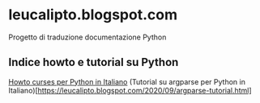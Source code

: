 # leucalipto.blogspot.com
Progetto di traduzione documentazione Python
## Indice howto e tutorial su Python
[Howto curses per Python in Italiano](https://leucalipto.blogspot.com/2020/08/programmare-in-python-con-le-librerie-curses.html.html)
(Tutorial su argparse per Python in Italiano)[https://leucalipto.blogspot.com/2020/09/argparse-tutorial.html]

